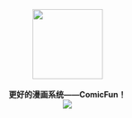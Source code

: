 <div  align="center">  
   <img src="https://voidtech.cn/i/2022/11/28/p8vlqt.png" width = "125" height = "125" align=center /><br><br>
   <strong>更好的漫画系统——ComicFun！</strong><br>
   <img src="https://img.shields.io/badge/license-Apache%202.0-green.svg" ></img>
   
</div>
